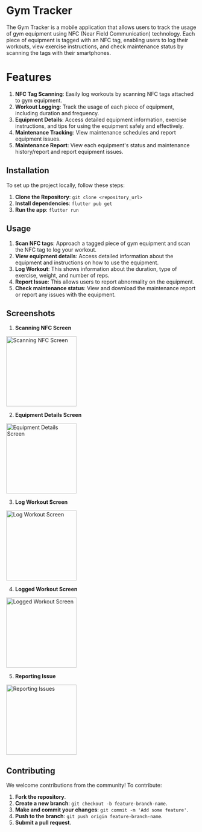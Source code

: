 # Gym Tracker

The Gym Tracker is a mobile application that allows users to track the usage of gym equipment using NFC (Near Field Communication) technology. Each piece of equipment is tagged with an NFC tag, enabling users to log their workouts, view exercise instructions, and check maintenance status by scanning the tags with their smartphones.

# Features

1. **NFC Tag Scanning**: Easily log workouts by scanning NFC tags attached to gym equipment.
2. **Workout Logging**: Track the usage of each piece of equipment, including duration and frequency.
3. **Equipment Details**: Access detailed equipment information, exercise instructions, and tips for using the equipment safely and effectively.
4. **Maintenance Tracking**: View maintenance schedules and report equipment issues.
5. **Maintenance Report**: View each equipment's status and maintenance history/report and report equipment issues.

## Installation

To set up the project locally, follow these steps:

1. **Clone the Repository**: `git clone <repository_url>`
2. **Install dependencies**: `flutter pub get`
3. **Run the app**: `flutter run`

## Usage

1. **Scan NFC tags**: Approach a tagged piece of gym equipment and scan the NFC tag to log your workout.
2. **View equipment details**: Access detailed information about the equipment and instructions on how to use the equipment.
3. **Log Workout**: This shows information about the duration, type of exercise, weight, and number of reps.
4. **Report Issue**: This allows users to report abnormality on the equipment.
5. **Check maintenance status**: View and download the maintenance report or report any issues with the equipment.

## Screenshots
1. **Scanning NFC Screen**
<img width= "186" alt="Scanning NFC Screen" src= "https://github.com/user-attachments/assets/c1c502dd-9eff-4ec9-8029-cb542ee5961c">

2. **Equipment Details Screen**
<img width= "186" alt="Equipment Details Screen" src= "https://github.com/user-attachments/assets/c83b837d-65d4-4643-ba2d-1d5b8843f53e">

3. **Log Workout Screen**
<img width= "186" alt="Log Workout Screen" src= "https://github.com/user-attachments/assets/269e9e6b-7510-4435-b1ad-763930fb4855">

4. **Logged Workout Screen**
<img width= "186" alt="Logged Workout Screen" src= "https://github.com/user-attachments/assets/87e1fbfe-0d88-4661-b8db-23732b38539d">

5. **Reporting Issue**
  <img width= "186" alt="Reporting Issues" src= "https://github.com/user-attachments/assets/a3160d7e-4b99-43c0-9a0f-fb9fa89b2a8b">

   




## Contributing

We welcome contributions from the community! To contribute:

1. **Fork the repository**.
2. **Create a new branch**: `git checkout -b feature-branch-name`.
3. **Make and commit your changes**: `git commit -m 'Add some feature'`.
4. **Push to the branch**: `git push origin feature-branch-name`.
5. **Submit a pull request**.

